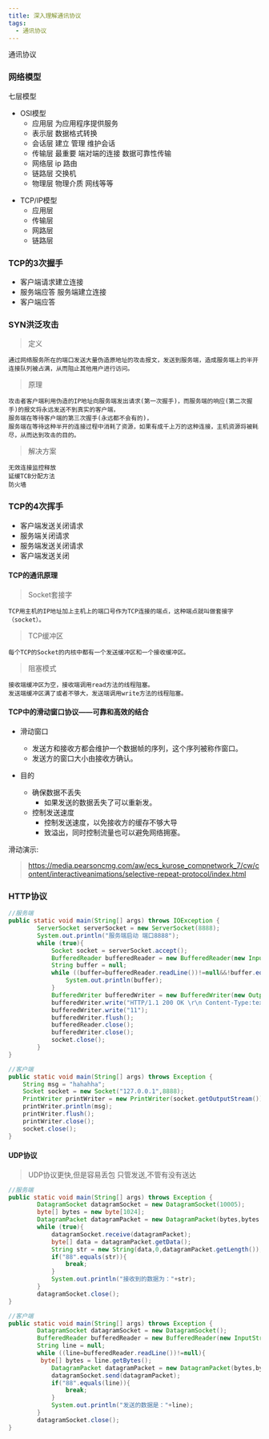```yaml
---
title: 深入理解通讯协议
tags:
  - 通讯协议
---
```


通讯协议

### 网络模型

七层模型

- OSI模型
    - 应用层  为应用程序提供服务
    - 表示层  数据格式转换
    - 会话层  建立 管理 维护会话
    - 传输层  最重要 端对端的连接 数据可靠性传输
    - 网络层  ip 路由
    - 链路层  交换机
    - 物理层  物理介质 网线等等

<!-- more -->

- TCP/IP模型
    - 应用层 
    - 传输层
    - 网路层
    - 链路层

### TCP的3次握手

- 客户端请求建立连接
- 服务端应答 服务端建立连接
- 客户端应答

### SYN洪泛攻击

>定义

    通过网络服务所在的端口发送大量伪造原地址的攻击报文，发送到服务端，造成服务端上的半开连接队列被占满，从而阻止其他用户进行访问。
>原理

    攻击者客户端利用伪造的IP地址向服务端发出请求(第一次握手)，而服务端的响应(第二次握手)的报文将永远发送不到真实的客户端，
    服务端在等待客户端的第三次握手(永远都不会有的)，
    服务端在等待这种半开的连接过程中消耗了资源，如果有成千上万的这种连接，主机资源将被耗尽，从而达到攻击的目的。

>解决方案

    无效连接监控释放
    延缓TCB分配方法
    防火墙



### TCP的4次挥手

- 客户端发送关闭请求
- 服务端关闭请求
- 服务端发送关闭请求
- 客户端发送关闭


#### TCP的通讯原理

>Socket套接字

    TCP用主机的IP地址加上主机上的端口号作为TCP连接的端点，这种端点就叫做套接字（socket）。

>TCP缓冲区

    每个TCP的Socket的内核中都有一个发送缓冲区和一个接收缓冲区。

>阻塞模式

    接收端缓冲区为空，接收端调用read方法的线程阻塞。
    发送端缓冲区满了或者不够大，发送端调用write方法的线程阻塞。

#### TCP中的滑动窗口协议——可靠和高效的结合

- 滑动窗口
    - 发送方和接收方都会维护一个数据帧的序列，这个序列被称作窗口。
    - 发送方的窗口大小由接收方确认。

- 目的
    - 确保数据不丢失
        - 如果发送的数据丢失了可以重新发。
    - 控制发送速度
        - 控制发送速度，以免接收方的缓存不够大导
        - 致溢出，同时控制流量也可以避免网络拥塞。

滑动演示:
>https://media.pearsoncmg.com/aw/ecs_kurose_compnetwork_7/cw/content/interactiveanimations/selective-repeat-protocol/index.html

### HTTP协议

```java
//服务端
public static void main(String[] args) throws IOException {
        ServerSocket serverSocket = new ServerSocket(8888);
        System.out.println("服务端启动 端口8888");
        while (true){
            Socket socket = serverSocket.accept();
            BufferedReader bufferedReader = new BufferedReader(new InputStreamReader(socket.getInputStream()));
            String buffer = null;
            while ((buffer=bufferedReader.readLine())!=null&&!buffer.equals("")){
                System.out.println(buffer);
            }
            BufferedWriter bufferedWriter = new BufferedWriter(new OutputStreamWriter(socket.getOutputStream()));
            bufferedWriter.write("HTTP/1.1 200 OK \r\n Content-Type:text/json \r\n charset=UTF-8 \r\n \r\n");
            bufferedWriter.write("11");
            bufferedWriter.flush();
            bufferedReader.close();
            bufferedWriter.close();
            socket.close();
        }
}

//客户端
public static void main(String[] args) throws Exception {
    String msg = "hahahha";
    Socket socket = new Socket("127.0.0.1",8888);
    PrintWriter printWriter = new PrintWriter(socket.getOutputStream());
    printWriter.println(msg);
    printWriter.flush();
    printWriter.close();
    socket.close();
}
```

#### UDP协议

>UDP协议更快,但是容易丢包 只管发送,不管有没有送达 

```java
//服务端
public static void main(String[] args) throws Exception {
        DatagramSocket datagramSocket = new DatagramSocket(10005);
        byte[] bytes = new byte[1024];
        DatagramPacket datagramPacket = new DatagramPacket(bytes,bytes.length);
        while (true){
            datagramSocket.receive(datagramPacket);
            byte[] data = datagramPacket.getData();
            String str = new String(data,0,datagramPacket.getLength());
            if("88".equals(str)){
                break;
            }
            System.out.println("接收到的数据为："+str);
        }
        datagramSocket.close();
}

//客户端
public static void main(String[] args) throws Exception {
        DatagramSocket datagramSocket = new DatagramSocket();
        BufferedReader bufferedReader = new BufferedReader(new InputStreamReader(System.in));
        String line = null;
        while ((line=bufferedReader.readLine())!=null){
         byte[] bytes = line.getBytes();
            DatagramPacket datagramPacket = new DatagramPacket(bytes,bytes.length, InetAddress.getByName("127.0.0.1"),10005);
            datagramSocket.send(datagramPacket);
            if("88".equals(line)){
                break;
            }
            System.out.println("发送的数据是："+line);
        }
        datagramSocket.close();
}
```


